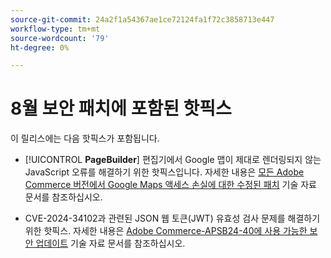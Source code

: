 ```yaml
---
source-git-commit: 24a2f1a54367ae1ce72124fa1f72c3858713e447
workflow-type: tm+mt
source-wordcount: '79'
ht-degree: 0%

---
```

# 8월 보안 패치에 포함된 핫픽스

이 릴리스에는 다음 핫픽스가 포함됩니다.

* [!UICONTROL **PageBuilder**] 편집기에서 Google 맵이 제대로 렌더링되지 않는 JavaScript 오류를 해결하기 위한 핫픽스입니다. 자세한 내용은 [모든 Adobe Commerce 버전에서 Google Maps 액세스 손실에 대한 수정된 패치](https://experienceleague.adobe.com/en/docs/commerce-knowledge-base/kb/troubleshooting/site-down-or-unresponsive/revised-patches-for-google-maps-access-loss-on-all-adobe-commerce-versions) 기술 자료 문서를 참조하십시오.

<!--
ACP2E-3156
ACP2E-3157
ACP2E-3158
ACP2E-3159
-->

* CVE-2024-34102과 관련된 JSON 웹 토큰(JWT) 유효성 검사 문제를 해결하기 위한 핫픽스. 자세한 내용은 [Adobe Commerce-APSB24-40에 사용 가능한 보안 업데이트](https://experienceleague.adobe.com/en/docs/commerce-knowledge-base/kb/troubleshooting/known-issues-patches-attached/security-update-available-for-adobe-commerce-apsb24-40-revised-to-include-isolated-patch-for-cve-2024-34102) 기술 자료 문서를 참조하십시오.

<!--
AC-12486
AC-12487
AC-12488
AC-12489
--->